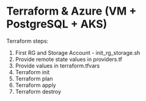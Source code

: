 # Terraform & Azure (VM + PostgreSQL + AKS)

Terraform steps:
1. First RG and Storage Account - init_rg_storage.sh
1. Provide remote state values in providers.tf
1. Provide values in terraform.tfvars
1. Terraform init
1. Terraform plan
1. Terraform apply
1. Terraform destroy